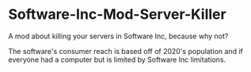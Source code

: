 # Software-Inc-Mod-Server-Killer
A mod about killing your servers in Software Inc, because why not?

The software's consumer reach is based off of 2020's population and if everyone had a computer but is limited by Software Inc limitations.
